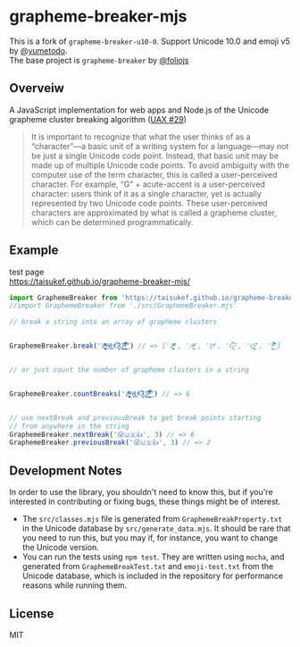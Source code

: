 # grapheme-breaker-mjs

This is a fork of `grapheme-breaker-u10-0`. Support Unicode 10.0 and emoji v5 by [@yumetodo](https://github.com/yumetodo/grapheme-breaker-u10-0).  
The base project is `grapheme-breaker` by [@foliojs](https://github.com/foliojs/grapheme-breaker)  

## Overveiw

A JavaScript implementation for web apps and Node.js of the Unicode grapheme cluster breaking algorithm ([UAX #29](http://www.unicode.org/reports/tr29/#Grapheme_Cluster_Boundaries))

> It is important to recognize that what the user thinks of as a “character”—a basic unit of a writing system for a
> language—may not be just a single Unicode code point. Instead, that basic unit may be made up of multiple Unicode
> code points. To avoid ambiguity with the computer use of the term character, this is called a user-perceived character.
> For example, “G” + acute-accent is a user-perceived character: users think of it as a single character, yet is actually
> represented by two Unicode code points. These user-perceived characters are approximated by what is called a grapheme cluster,
> which can be determined programmatically.

## Example

test page  
https://taisukef.github.io/grapheme-breaker-mjs/  

```javascript
import GraphemeBreaker from 'https://taisukef.github.io/grapheme-breaker-mjs/src/GraphemeBreaker.mjs'
//import GraphemeBreaker from './src/GraphemeBreaker.mjs'

// break a string into an array of grapheme clusters


GraphemeBreaker.break('Z͑ͫ̓ͪ̂ͫ̽͏̴̙̤̞͉͚̯̞̠͍A̴̵̜̰͔ͫ͗͢L̠ͨͧͩ͘G̴̻͈͍͔̹̑͗̎̅͛́Ǫ̵̹̻̝̳͂̌̌͘!͖̬̰̙̗̿̋ͥͥ̂ͣ̐́́͜͞') // => ['Z͑ͫ̓ͪ̂ͫ̽͏̴̙̤̞͉͚̯̞̠͍', 'A̴̵̜̰͔ͫ͗͢', 'L̠ͨͧͩ͘', 'G̴̻͈͍͔̹̑͗̎̅͛́', 'Ǫ̵̹̻̝̳͂̌̌͘', '!͖̬̰̙̗̿̋ͥͥ̂ͣ̐́́͜͞']


// or just count the number of grapheme clusters in a string


GraphemeBreaker.countBreaks('Z͑ͫ̓ͪ̂ͫ̽͏̴̙̤̞͉͚̯̞̠͍A̴̵̜̰͔ͫ͗͢L̠ͨͧͩ͘G̴̻͈͍͔̹̑͗̎̅͛́Ǫ̵̹̻̝̳͂̌̌͘!͖̬̰̙̗̿̋ͥͥ̂ͣ̐́́͜͞') // => 6


// use nextBreak and previousBreak to get break points starting
// from anywhere in the string
GraphemeBreaker.nextBreak('😜🇺🇸👍', 3) // => 6
GraphemeBreaker.previousBreak('😜🇺🇸👍', 3) // => 2
```

## Development Notes

In order to use the library, you shouldn't need to know this, but if you're interested in
contributing or fixing bugs, these things might be of interest.

* The `src/classes.mjs` file is generated from `GraphemeBreakProperty.txt` in the Unicode
  database by `src/generate_data.mjs`. It should be rare that you need to run this, but
  you may if, for instance, you want to change the Unicode version.
* You can run the tests using `npm test`. They are written using `mocha`, and generated from
  `GraphemeBreakTest.txt` and `emoji-test.txt` from the Unicode database, which is included in the
  repository for performance reasons while running them.

## License

MIT
